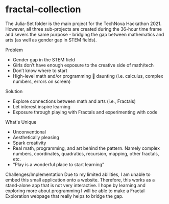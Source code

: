 # fractal-collection
The Julia-Set folder is the main project for the TechNova Hackathon 2021.
However, all three sub-projects are created during the 36-hour time frame and severs the same purpose - bridging the gap between mathematics and arts (as well as gender gap in STEM fields).

Problem
- Gender gap in the STEM field
- Girls don’t have enough exposure to the creative side of math/tech
- Don’t know where to start
- High-level math and/or programming  daunting (i.e. calculus, complex numbers, errors on screen)

Solution
- Explore connections between math and arts (i.e., Fractals)
- Let interest inspire learning
- Exposure through playing with Fractals and experimenting with code

What's Unique
- Unconventional
- Aesthetically pleasing
- Spark creativity
- Real math, programming, and art behind the pattern. Namely complex numbers, coordinates, quadratics, recursion, mapping, other fractals, etc.
- “Play is a wonderful place to start learning”

Challenges/Implementation
Due to my limited abilities, I am unable to embed this small application onto a website. Therefore, this works as a stand-alone app that is not very interactive. I hope by learning and exploring more about programming I will be able to make a Fractal Exploration webpage that really helps to bridge the gap.


